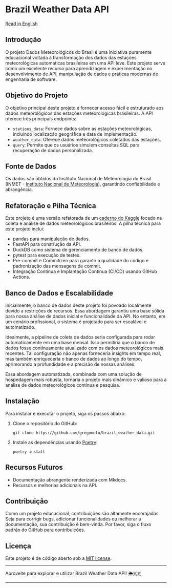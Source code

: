 
# Brazil Weather Data API

[Read in English](./README.md)

## Introdução
O projeto Dados Meteorológicos do Brasil é uma iniciativa puramente educacional voltada à transformação dos dados das estações meteorológicas automáticas brasileiras em uma API leve. Este projeto serve como um excelente recurso para aprendizagem e experimentação no desenvolvimento de API, manipulação de dados e práticas modernas de engenharia de software.

## Objetivo do Projeto
O objetivo principal deste projeto é fornecer acesso fácil e estruturado aos dados meteorológicos das estações meteorológicas brasileiras. A API oferece três principais endpoints:
- `stations_data`: Fornece dados sobre as estações meteorológicas, incluindo localização geográfica e data de implementação.
- `weather_data`: Oferece dados meteorológicos coletados das estações.
- `query`: Permite que os usuários simulem consultas SQL para recuperação de dados personalizada.

## Fonte de Dados
Os dados são obtidos do Instituto Nacional de Meteorologia do Brasil (INMET - [Instituto Nacional de Meteorologia](https://portal.inmet.gov.br/)), garantindo confiabilidade e abrangência.

## Refatoração e Pilha Técnica
Este projeto é uma versão refatorada de um [caderno do Kaggle](https://www.kaggle.com/code/gregoryoliveira/brazil-weather-change-part-i-data-collection) focado na coleta e análise de dados meteorológicos brasileiros. A pilha técnica para este projeto inclui:
- pandas para manipulação de dados.
- FastAPI para construção da API.
- DuckDB como sistema de gerenciamento de banco de dados.
- pytest para execução de testes.
- Pre-commit e Commitizen para garantir a qualidade do código e padronização das mensagens de commit.
- Integração Contínua e Implantação Contínua (CI/CD) usando GitHub Actions.

## Banco de Dados e Escalabilidade
Inicialmente, o banco de dados deste projeto foi povoado localmente devido a restrições de recursos. Essa abordagem garantiu uma base sólida para nossa análise de dados inicial e funcionalidade da API. No entanto, em um cenário profissional, o sistema é projetado para ser escalável e automatizado.

Idealmente, a pipeline de coleta de dados seria configurada para rodar automaticamente em uma base mensal. Isso permitiria que o banco de dados fosse continuamente atualizado com os dados meteorológicos mais recentes. Tal configuração não apenas forneceria insights em tempo real, mas também enriqueceria o banco de dados ao longo do tempo, aprimorando a profundidade e a precisão de nossas análises.

Essa abordagem automatizada, combinada com uma solução de hospedagem mais robusta, tornaria o projeto mais dinâmico e valioso para a análise de dados meteorológicos contínua e pesquisa.

## Instalação
Para instalar e executar o projeto, siga os passos abaixo:

1. Clone o repositório do GitHub:
   ```
   git clone https://github.com/gregomelo/brazil_weather_data.git
   ```
2. Instale as dependências usando [Poetry](https://python-poetry.org/):
   ```
   poetry install
   ```

## Recursos Futuros
- Documentação abrangente renderizada com Mkdocs.
- Recursos e melhorias adicionais na API.

## Contribuição
Como um projeto educacional, contribuições são altamente encorajadas. Seja para corrigir bugs, adicionar funcionalidades ou melhorar a documentação, sua contribuição é bem-vinda. Por favor, siga o fluxo padrão do GitHub para contribuições.

## Licença
Este projeto é de código aberto sob a [MIT license](https://opensource.org/licenses/MIT).

---
Aproveite para explorar e utilizar Brazil Weather Data API! 🌦️🇧🇷

---
